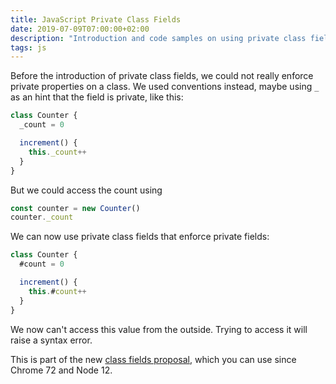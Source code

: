 ```yaml
---
title: JavaScript Private Class Fields
date: 2019-07-09T07:00:00+02:00
description: "Introduction and code samples on using private class fields in JavaScript."
tags: js
---
```


Before the introduction of private class fields, we could not really enforce private properties on a class. We used conventions instead, maybe using `_` as an hint that the field is private, like this:

```js
class Counter {
  _count = 0

  increment() {
    this._count++
  }
}
```

But we could access the count using

```js
const counter = new Counter()
counter._count
```

We can now use private class fields that enforce private fields:

```js
class Counter {
  #count = 0

  increment() {
    this.#count++
  }
}
```

We now can't access this value from the outside. Trying to access it will raise a syntax error.

This is part of the new [class fields proposal](https://github.com/tc39/proposal-class-fields), which you can use since Chrome 72 and Node 12.